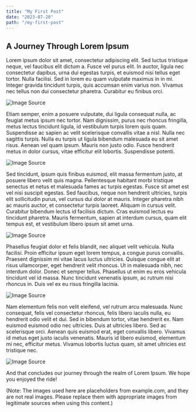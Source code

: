 ```yaml
---
title: "My First Post"
date: "2023-07-20"
path: "/my-first-post"
---
```


## A Journey Through Lorem Ipsum

Lorem ipsum dolor sit amet, consectetur adipiscing elit. Sed luctus tristique neque, vel faucibus elit dictum a. Fusce vel purus elit. In auctor, ligula nec consectetur dapibus, urna dui egestas turpis, et euismod nisi tellus eget tortor. Nulla facilisi. Sed in lorem eu quam vulputate maximus in in mi. Integer gravida tincidunt turpis, quis accumsan enim varius non. Vivamus nec tellus non dui consectetur pharetra. Curabitur eu finibus orci.

![Image Source](https://picsum.photos/600)

Etiam semper, enim a posuere vulputate, dui ligula consequat nulla, ac feugiat metus ipsum nec tortor. Nam dignissim, purus nec rhoncus fringilla, metus lectus tincidunt ligula, id vestibulum turpis lorem quis quam. Suspendisse ac sapien ac velit scelerisque convallis vitae a nisl. Nulla nec sagittis turpis. Nulla eu turpis ut ligula bibendum malesuada eu sit amet risus. Aenean vel quam ipsum. Mauris non justo odio. Fusce hendrerit metus in dolor cursus, vitae efficitur elit lobortis. Suspendisse potenti.

![Image Source](https://picsum.photos/600)

Sed tincidunt, ipsum quis finibus euismod, elit massa fermentum justo, at posuere libero velit quis magna. Pellentesque habitant morbi tristique senectus et netus et malesuada fames ac turpis egestas. Fusce sit amet est vel nisi suscipit egestas. Sed faucibus, neque non hendrerit ultricies, turpis elit sollicitudin purus, vel cursus dui dolor at mauris. Integer pharetra nibh ac mauris auctor, et consectetur turpis laoreet. Aliquam in cursus velit. Curabitur bibendum lectus id facilisis dictum. Cras euismod lectus eu tincidunt pharetra. Mauris fermentum, sapien at interdum cursus, quam elit tempus est, et vestibulum libero ipsum sit amet urna.

![Image Source](https://picsum.photos/600)

Phasellus feugiat dolor et felis blandit, nec aliquet velit vehicula. Nulla facilisi. Proin efficitur ipsum eget lorem tempus, a congue purus convallis. Praesent dignissim mi vitae lacus luctus ultricies. Quisque congue elit at risus ullamcorper, eget hendrerit velit rhoncus. Ut in malesuada nibh, nec interdum dolor. Donec et semper tellus. Phasellus ut enim eu eros vehicula tincidunt vel id massa. Nunc tincidunt venenatis ipsum, ac rutrum nisi rhoncus in. Duis vel ex eu risus fringilla lacinia.

![Image Source](https://picsum.photos/600)

Nam elementum felis non velit eleifend, vel rutrum arcu malesuada. Nunc consequat, felis vel consectetur rhoncus, felis libero iaculis nulla, eu hendrerit odio velit et dui. Sed in bibendum tortor, vitae hendrerit ex. Nam euismod euismod odio nec ultricies. Duis at ultricies libero. Sed ac scelerisque orci. Aenean quis euismod erat, eget convallis libero. Vivamus id metus eget justo iaculis venenatis. Mauris id libero euismod, elementum mi nec, efficitur metus. Vivamus lobortis luctus quam, sit amet ultricies est tristique nec.

![Image Source](https://picsum.photos/600)

And that concludes our journey through the realm of Lorem Ipsum. We hope you enjoyed the ride!

(Note: The images used here are placeholders from example.com, and they are not real images. Please replace them with appropriate images from legitimate sources when using this content.)